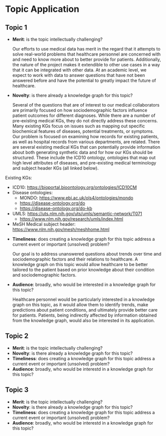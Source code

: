 # Topic Application

## Topic 1
* **Merit**: is the topic intellectually challenging?

  Our efforts to use medical data has merit in the regard that it attempts to solve real-world problems that healthcare personnel are concerned with and need to know more about to better provide for patients. Additionally, the nature of the project makes it extendible to other use cases in a way that it can be integrated with other data. At an academic level, we expect to work with data to answer questions that have not been answered before and have the potential to greatly impact the future of healthcare.
    
* **Novelty**: is there already a knowledge graph for this topic?
  
  Several of the questions that are of interest to our medical collaborators are primarily focused on how sociodemographic factors influence patient outcomes for different diagnoses. While there are a number of pre-existing medical KGs, they do not directly address these concerns. Many existing KGs focus on issues such as mapping out specific biochemical features of diseases, potential treatments, or symptoms. Our problem is focused on examining how records for existing patients, as well as hospital records from various departments, are related. There are several existing medical KGs that can potentially provide information about both generating synthetic data and for how our KGs should be structured. These include the ICD10 ontology, ontologies that map out high level attributes of diseases, and pre-existing medical terminology and subject header KGs (all linked below).

Existing KGs:
- ICD10: https://bioportal.bioontology.org/ontologies/ICD10CM
- Disease ontologies:
	- MONDO: https://www.ebi.ac.uk/ols4/ontologies/mondo
	- https://disease-ontology.org/do
	- https://disease-ontology.org/do-kb
- UMLS: https://uts.nlm.nih.gov/uts/umls/semantic-network/T071
	- https://www.nlm.nih.gov/research/umls/index.html
- MeSH Medical subject header: https://www.nlm.nih.gov/mesh/meshhome.html
    
* **Timeliness**: does creating a knowledge graph for this topic address a current event or important (unsolved) problem?

  Our goal is to address unanswered questions about trends over time and sociodemographic factors and their relations to healthcare. A knowledge graph on this topic would allow healthcare to be better tailored to the patient based on prior knowledge about their condition and sociodemographic factors.
  
* **Audience**: broadly, who would be interested in a knowledge graph for this topic?

  Healthcare personnel would be particularly interested in a knowledge graph on this topic, as it would allow them to identify trends, make predictions about patient conditions, and ultimately provide better care for patients. Patients, being indirectly affected by information obtained from the knowledge graph, would also be interested in its application.

## Topic 2
* **Merit**: is the topic intellectually challenging?
* **Novelty**: is there already a knowledge graph for this topic?
* **Timeliness**: does creating a knowledge graph for this topic address a current event or important (unsolved) problem?
* **Audience**: broadly, who would be interestd in a knowledge graph for this topic?

## Topic 3
* **Merit**: is the topic intellectually challenging?
* **Novelty**: is there already a knowledge graph for this topic?
* **Timeliness**: does creating a knowledge graph for this topic address a current event or important (unsolved) problem?
* **Audience**: broadly, who would be interestd in a knowledge graph for this topic?
